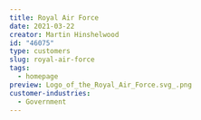 ```yaml
---
title: Royal Air Force
date: 2021-03-22
creator: Martin Hinshelwood
id: "46075"
type: customers
slug: royal-air-force
tags:
  - homepage
preview: Logo_of_the_Royal_Air_Force.svg_.png
customer-industries:
  - Government
---
```

